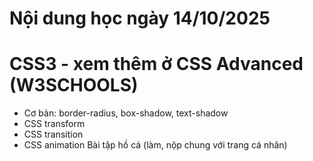 # Nội dung học ngày 14/10/2025

# CSS3 - xem thêm ở CSS Advanced (W3SCHOOLS)

- Cơ bản: border-radius, box-shadow, text-shadow
- CSS transform
- CSS transition
- CSS animation
  Bài tập hồ cá (làm, nộp chung với trang cá nhân)

